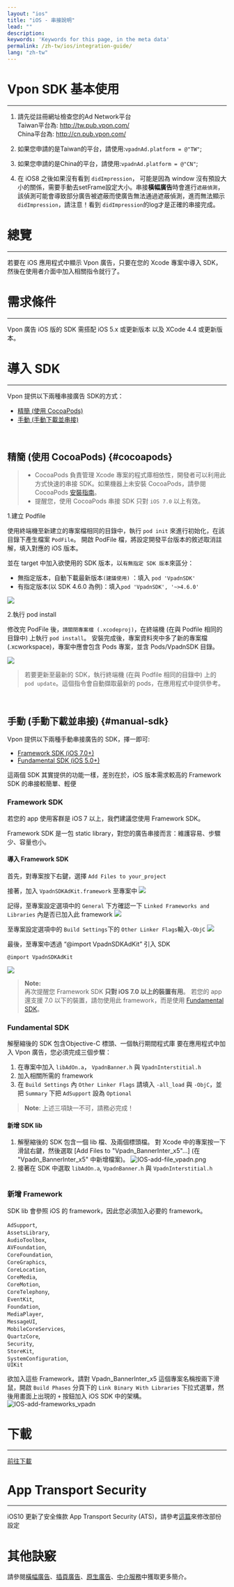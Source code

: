 ```yaml
---
layout: "ios"
title: "iOS - 串接說明"
lead: ""
description:
keywords: 'Keywords for this page, in the meta data'
permalink: /zh-tw/ios/integration-guide/
lang: "zh-tw"
---
```

# Vpon SDK 基本使用
---
1. 請先從註冊網址檢查您的Ad Network平台<br>
Taiwan平台為: <http://tw.pub.vpon.com/><br>
China平台為: <http://cn.pub.vpon.com/><br>

2. 如果您申請的是Taiwan的平台，請使用:`vpadnAd.platform = @"TW"`;

3. 如果您申請的是China的平台，請使用:`vpadnAd.platform = @"CN"`;

4. 在 iOS8 之後如果沒有看到 `didImpression`， 可能是因為 window 沒有預設大小的關係，需要手動去setFrame設定大小。串接**橫幅廣告**時會進行`遮蔽偵測`，該偵測可能會導致部分廣告被遮蔽而使廣告無法通過遮蔽偵測，進而無法顯示`didImpression`，請注意！看到 `didImpression`的log才是正確的串接完成。

# 總覽
---
若要在 iOS 應用程式中顯示 Vpon 廣告，只要在您的 Xcode 專案中導入 SDK，然後在使用者介面中加入相關指令就行了。

# 需求條件
---
Vpon 廣告 iOS 版的 SDK 需搭配 iOS 5.x 或更新版本 以及 XCode 4.4 或更新版本。

# 導入 SDK
---

Vpon 提供以下兩種串接廣告 SDK的方式：

* [精簡 (使用 CocoaPods)](#cocoapods)<br>
* [手動 (手動下載並串接)](#manual-sdk)<br>
<br>

## 精簡 (使用 CocoaPods) {#cocoapods}

> * CocoaPods 負責管理 Xcode 專案的程式庫相依性，開發者可以利用此方式快速的串接 SDK。如果機器上未安裝 CocoaPods，請參閱 CocoaPods [安裝指南](https://cocoapods.org/)。
> * 提醒您，使用 CocoaPods 串接 SDK 只對 `iOS 7.0` 以上有效。

1.建立 Podfile

使用終端機至新建立的專案檔相同的目錄中，執行 `pod init` 來進行初始化，在該目錄下產生檔案 `PodFile`。
開啟 PodFile 檔，將設定開發平台版本的敘述取消註解，填入對應的 iOS 版本。

並在 target 中加入欲使用的 SDK 版本，以`有無指定 SDK 版本`來區分：

* 無指定版本，自動下載最新版本`(建議使用)` ：填入 `pod 'VpadnSDK'`
* 有指定版本(以 SDK 4.6.0 為例)：填入`pod 'VpadnSDK', '~>4.6.0'`

![]({{site.imgurl}}/cocoapods_1.png)


2.執行 pod install

修改完 PodFile 後，`請關閉專案檔 (.xcodeproj)`，在終端機 (在與 Podfile 相同的目錄中) 上執行 `pod install`。
安裝完成後，專案資料夾中多了新的專案檔 (.xcworkspace)，專案中應會包含 Pods 專案，並含 Pods/VpadnSDK 目錄。

![]({{site.imgurl}}/cocoapods_2.png)

> 若要更新至最新的 SDK，執行終端機 (在與 Podfile 相同的目錄中) 上的 `pod update`。這個指令會自動擷取最新的 pods，在應用程式中提供參考。

<br>

## 手動 (手動下載並串接) {#manual-sdk}

Vpon 提供以下兩種手動串接廣告的 SDK，擇一即可:<br>

* [Framework SDK (iOS 7.0+)](#framework-sdk)<br>
* [Fundamental SDK (iOS 5.0+)](#fundamental-sdk)

這兩個 SDK 其實提供的功能一樣，差別在於，iOS 版本需求較高的 Framework SDK 的串接較簡單、輕便

### Framework SDK

若您的 app 使用客群是 iOS 7 以上，我們建議您使用 Framework SDK。

Framework SDK 是一包 static library，對您的廣告串接而言：維護容易、步驟少、容量也小。

#### 導入 Framework SDK

首先，對專案按下右鍵，選擇 `Add Files to your_project`
<img src="{{site.imgurl}}/ios_framework_1.png" alt="" class="width-300" />

接著，加入 `VpadnSDKAdKit.framework` 至專案中
![]({{site.imgurl}}/ios_framework_2.png)

記得，至專案設定選項中的 `General` 下方確認一下 `Linked Frameworks and Libraries` 內是否已加入此 framework
![]({{site.imgurl}}/ios_framework_7.png)

至專案設定選項中的 `Build Settings`下的 `Other Linker Flags`輸入`-ObjC`
![]({{site.imgurl}}/ios_framework_6.png)

最後，至專案中透過 “@import VpadnSDKAdKit” 引入 SDK

```objc
@import VpadnSDKAdKit
```
![]({{site.imgurl}}/ios_framework_5.png)

> **Note:** <br>
> 再次提醒您 Framework SDK **只對 iOS 7.0 以上的裝置有用**。
> 若您的 app 還支援 7.0 以下的裝置，請勿使用此 framework，而是使用 [Fundamental SDK](#fundamental-sdk)。



### Fundamental SDK
解壓縮後的 SDK 包含Objective-C 標頭、一個執行期間程式庫 要在應用程式中加入 Vpon 廣告，您必須完成三個步驟：

1. 在專案中加入 `libAdOn.a`， `VpadnBanner.h` 與 `VpadnInterstitial.h`
2. 加入相關所需的 framework
3. 在 `Build Settings` 內 `Other Linker Flags` 請填入 `-all_load` 與 `-ObjC`，並把 `Summary` 下把 `AdSupport` 設為 `Optional`

> **Note**: 上述三項缺一不可，請務必完成！

#### 新增 SDK lib
1. 解壓縮後的 SDK 包含一個 lib 檔、及兩個標頭檔。 對 Xcode 中的專案按一下滑鼠右鍵，然後選取 [Add Files to "Vpadn_BannerInter_x5"...] (在 "Vpadn_BannerInter_x5" 中新增檔案)。
![IOS-add-file_vpadn.png]
2. 接著在 SDK 中選取 `libAdOn.a`, `VpadnBanner.h` 與 `VpadnInterstitial.h`
<img src="{{site.imgurl}}/IOS-add-lib&header_vpadn.png" alt="" class="width-300"/>

### 新增 Framework
SDK lib 會參照 iOS 的 framework，因此您必須加入必要的 framework。<br>

`AdSupport`, <br>
`AssetsLibrary`, <br>
`AudioToolbox`, <br>
`AVFoundation`, <br>
`CoreFoundation`, <br>
`CoreGraphics`, <br>
`CoreLocation`, <br>
`CoreMedia`, <br>
`CoreMotion`, <br>
`CoreTelephony`, <br>
`EventKit`, <br>
`Foundation`, <br>
`MediaPlayer`, <br>
`MessageUI`, <br>
`MobileCoreServices`, <br>
`QuartzCore`, <br>
`Security`, <br>
`StoreKit`, <br>
`SystemConfiguration`, <br>
`UIKit`

欲加入這些 Framework，請對 Vpadn_BannerInter_x5 這個專案名稱按兩下滑鼠，開啟 `Build Phases` 分頁下的 `Link Binary With Libraries` 下拉式選單，然後用畫面上出現的 `+` 按鈕加入 iOS SDK 中的架構。
![IOS-add-frameworks_vpadn]


# 下載
---
[前往下載](../download)


# App Transport Security
---
iOS10 更新了安全條款 App Transport Security (ATS)，請參考[這篇]來修改部份設定

# 其他訣竅
請參閱[橫幅廣告](../banner)、[插頁廣告](../Interstitial)、[原生廣告](../native)、[中介服務](../mediation)中獲取更多簡介。


[IOS-add-file_vpadn.png]: {{site.imgurl}}/IOS-add-file_vpadn.png
[IOS-add-frameworks_vpadn]: {{site.imgurl}}/IOS-add-frameworks_vpadn.png
[這篇]: {{site.baseurl}}/zh-tw/ios/latest-news/ios9ats/
